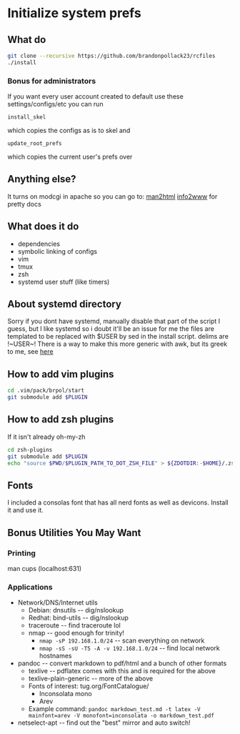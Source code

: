 # Initialize system prefs

## What do
```sh
git clone --recursive https://github.com/brandonpollack23/rcfiles
./install
```

### Bonus for administrators
If you want every user account created to default use these settings/configs/etc
you can run
```
install_skel
```
which copies the configs as is to skel
and
```
update_root_prefs
```
which copies the current user's prefs over

## Anything else?
It turns on modcgi in apache so you can go to:
[man2html](http://localhost/cgi-bin/man/man2html)
[info2www](http://localhost/cgi-bin/info2www) 
for pretty docs


## What does it do
* dependencies
* symbolic linking of configs
* vim
* tmux
* zsh
* systemd user stuff (like timers)

## About systemd directory
Sorry if you dont have systemd, manually disable that part of the script I guess, but I like systemd so i doubt it'll be an issue for me
the files are templated to be replaced with $USER by sed in the install script.  delims are !~USER~!
There is a way to make this more generic with awk, but its greek to me, see [here](https://stackoverflow.com/questions/39044603/sed-use-1-to-get-value-of-environment-variable)

## How to add vim plugins
```sh
cd .vim/pack/brpol/start
git submodule add $PLUGIN
```

## How to add zsh plugins
If it isn't already oh-my-zh
```sh
cd zsh-plugins
git submodule add $PLUGIN
echo "source $PWD/$PLUGIN_PATH_TO_DOT_ZSH_FILE" > ${ZDOTDIR:-$HOME}/.zshrc
```

## Fonts

I included a consolas font that has all nerd fonts as well as devicons.  Install it and use it.

## Bonus Utilities You May Want

### Printing
man cups (localhost:631)

### Applications
* Network/DNS/Internet utils
    * Debian: dnsutils -- dig/nslookup
    * Redhat: bind-utils -- dig/nslookup
    * traceroute -- find traceroute lol
    * nmap -- good enough for trinity!
        * `nmap -sP 192.168.1.0/24` -- scan everything on network
        * `nmap -sS -sU -T5 -A -v 192.168.1.0/24` -- find local network hostnames
* pandoc -- convert markdown to pdf/html and a bunch of other formats
    * texlive -- pdflatex comes with this and is required for the above
    * texlive-plain-generic -- more of the above
    * Fonts of interest: tug.org/FontCatalogue/
        * Inconsolata mono
        * Arev
    * Example command: `pandoc markdown_test.md -t latex -V mainfont=arev -V monofont=inconsolata -o markdown_test.pdf`
* netselect-apt -- find out the "best" mirror and auto switch!
